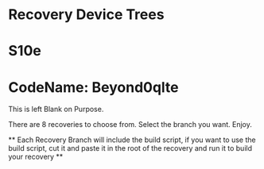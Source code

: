 # Recovery Device Trees
# S10e
# CodeName: Beyond0qlte

This is left Blank on Purpose.  

There are 8 recoveries to choose from.
Select the branch you want.
Enjoy.

** Each Recovery Branch will include the build script, if you want to use the build script, cut it and paste it in the root of the recovery and run it to build your recovery **
